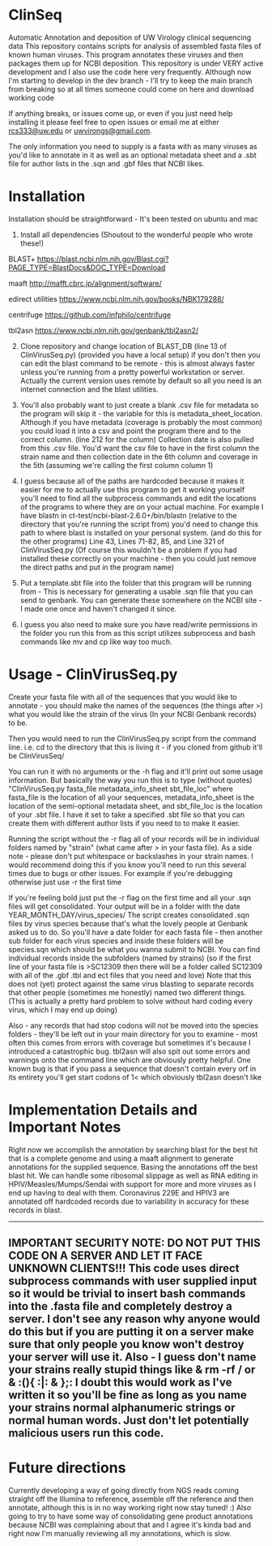 # ClinSeq
Automatic Annotation and deposition of UW Virology clinical sequencing data
This repository contains scripts for analysis of assembled fasta files of known human viruses. This program annotates these viruses and then packages them up for NCBI deposition. This repository is under VERY active development and I also use the code here very frequently. Although now I'm starting to develop in the dev branch - I'll try to keep the main branch from breaking so at all times someone could come on here and download working code

If anything breaks, or issues come up, or even if you just need help installing it please feel free to open issues or email me at either rcs333@uw.edu or uwvirongs@gmail.com.

The only information you need to supply is a fasta with as many viruses as you'd like to annotate in it as well as an optional metadata sheet and a .sbt file for author lists in the .sqn and .gbf files that NCBI likes. 

# Installation
Installation should be straightforward - It's been tested on ubuntu and mac

1. Install all dependencies (Shoutout to the wonderful people who wrote these!)

  BLAST+ https://blast.ncbi.nlm.nih.gov/Blast.cgi?PAGE_TYPE=BlastDocs&DOC_TYPE=Download
  
  maaft http://mafft.cbrc.jp/alignment/software/ 
  
  edirect utilities https://www.ncbi.nlm.nih.gov/books/NBK179288/
  
  centrifuge https://github.com/infphilo/centrifuge
  
  tbl2asn https://www.ncbi.nlm.nih.gov/genbank/tbl2asn2/
  
2. Clone repository and change location of BLAST_DB (line 13 of ClinVirusSeq.py) (provided you have a local setup) if you don't then you can edit the blast command to be remote - this is almost always faster unless you're running from a pretty powerful workstation or server. Actually the current version uses remote by default so all you need is an internet connection and the blast utilities.

3. You'll also probably want to just create a blank .csv file for metadata so the program will skip it - the variable for this is metadata_sheet_location. Although if you have metadata (coverage is probably the most common) you could load it into a csv and point the program there and to the correct column. (line 212 for the column) Collection date is also pulled from this .csv file. You'd want the csv file to have in the first column the strain name and then collection date in the 6th column and coverage in the 5th (assuming we're calling the first column column 1)

4. I guess because all of the paths are hardcoded because it makes it easier for me to actually use this program to get it working yourself you'll need to find all the subprocess commands and edit the locations of the programs to where they are on your actual machine. For example I have blastn in ct-test/ncbi-blast-2.6.0+/bin/blastn (relative to the directory that you're running the script from) you'd need to change this path to where blast is installed on your personal system. (and do this for the other programs) Line 43, Lines 71-82, 85, and Line 321 of ClinVirusSeq.py  (Of course this wouldn't be a problem if you had installed these correctly on your machine - then you could just remove the direct paths and put in the program name)

4. Put a template.sbt file into the folder that this program will be running from - This is necessary for generating a usable .sqn file that you can send to genbank. You can generate these somewhere on the NCBI site - I made one once and haven't changed it since.

5. I guess you also need to make sure you have read/write permissions in the folder you run this from as this script utilizes subprocess and bash commands like mv and cp like way too much.

# Usage - ClinVirusSeq.py
Create your fasta file with all of the sequences that you would like to annotate - you should make the names of the sequences (the things after >) what you would like the strain of the virus (In your NCBI Genbank records) to be. 

Then you would need to run the ClinVirusSeq.py script from the command line. i.e. cd to the directory that this is living it - if you cloned from github it'll be ClinVirusSeq/ 

You can run it with no arguments or the -h flag and it'll print out some usage information. But basically the way you run this is to type (without quotes) "ClinVirusSeq.py fasta_file metadata_info_sheet sbt_file_loc" where fasta_file is the location of all your sequences, metadata_info_sheet is the location of the semi-optional metadata sheet, and sbt_file_loc is the location of your .sbt file. I have it set to take a specified .sbt file so that you can create them with different author lists if you need to to make it easier.

Running the script without the -r flag all of your records will be in individual folders named by "strain" (what came after > in your fasta file). As a side note - please don't put whitespace or backslashes in your strain names. I would recommend doing this if you know you'll need to run this several times due to bugs or other issues. For example if you're debugging otherwise just use -r the first time

If you're feeling bold just put the -r flag on the first time and all your .sqn files will get consolidated. Your output will be in a folder with the date YEAR_MONTH_DAY/virus_species/ The script creates consolidated .sqn files by virus species because that's what the lovely people at Genbank asked us to do. So you'll have a date folder for each fasta file - then another sub folder for each virus species and inside these folders will be species.sqn which should be what you wanna submit to NCBI. You can find individual records inside the subfolders (named by strains)  (so if the first line of your fasta file is >SC12309 then there will be a folder called SC12309 with all of the .gbf .tbl and ect files that you need and love) Note that this does not (yet) protect against the same virus blasting to separate records that other people (sometimes me honestly) named two different things. (This is actually a pretty hard problem to solve without hard coding every virus, which I may end up doing)

Also - any records that had stop codons will not be moved into the species folders - they'll be left out in your main directory for you to examine - most often this comes from errors with coverage but sometimes it's because I introduced a catastrophic bug.
tbl2asn will also spit out some errors and warnings onto the command line which are obviously pretty helpful. One known bug is that if you pass a sequence that doesn't contain every orf in its entirety you'll get start codons of 1< which obviously tbl2asn doesn't like

# Implementation Details and Important Notes

Right now we accomplish the annotation by searching blast for the best hit that is a complete genome and using a maaft alignment to generate annotations for the supplied sequence. Basing the annotations off the best blast hit. We can handle some ribosomal slippage as well as RNA editing in HPIV/Measles/Mumps/Sendai with support for more and more viruses as I end up having to deal with them. Coronavirus 229E and HPIV3 are annotated off hardcoded records due to variability in accuracy for these records in blast.

------------------------------------------------------------------------------------------------------------------------------------------
IMPORTANT SECURITY NOTE: DO NOT PUT THIS CODE ON A SERVER AND LET IT FACE UNKNOWN CLIENTS!!! 
This code uses direct subprocess commands with user supplied input so it would be trivial to insert bash commands into the .fasta file and completely destroy a server. I don't see any reason why anyone would do this but if you are putting it on a server make sure that only people you know won't destroy your server will use it. Also - I guess don't name your strains really stupid things like & rm -rf / or & :(){ :|: & };: I doubt this would work as I've written it so you'll be fine as long as you name your strains normal alphanumeric strings or normal human words. Just don't let potentially malicious users run this code.
------------------------------------------------------------------------------------------------------------------------------------------

# Future directions
Currently developing a way of going directly from NGS reads coming straight off the Illumina to reference, assemble off the reference and then annotate, although this is in no way working right now stay tuned! :) Also going to try to have some way of consolidating gene product annotations because NCBI was complaining about that and I agree it's kinda bad and right now I'm manually reviewing all my annotations, which is slow.

